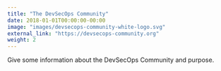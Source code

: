```yaml
---
title: "The DevSecOps Community"
date: 2018-01-01T00:00:00-00:00
image: "images/devsecops-community-white-logo.svg"
external_link: "https://devsecops-community.org"
weight: 2
---
```


Give some information about the DevSecOps Community and purpose.
